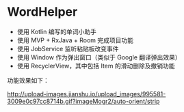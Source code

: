 # WordHelper
* 使用 Kotlin 编写的单词小助手
* 使用 MVP + RxJava + Room 完成项目功能
* 使用 JobService 监听粘贴板改变事件
* 使用 Window 作为弹出窗口（类似于 Google 翻译弹出效果）
* 使用 RecyclerView，其中包括 Item 的滑动删除及撤销功能

功能效果如下：

http://upload-images.jianshu.io/upload_images/995581-3009e0c97cc8714b.gif?imageMogr2/auto-orient/strip



